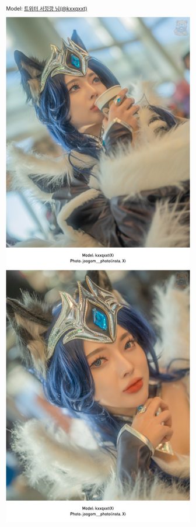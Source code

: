 ﻿---
dddd: 2023.12.03 AGF
nickname: 서낑깡
sns_type: x
sns_id: kxxqxxt
---

<a name="kxxqxxt"></a>
Model: <a href="https://x.com/kxxqxxt" target="_blank">트위터 서낑깡 님(@kxxqxxt)</a>

![DSC08895-Bearbeitet.jpg](/assets/img/2023/12-03/DSC08895-Bearbeitet.jpg)
![DSC08907-Bearbeitet.jpg](/assets/img/2023/12-03/DSC08907-Bearbeitet.jpg)